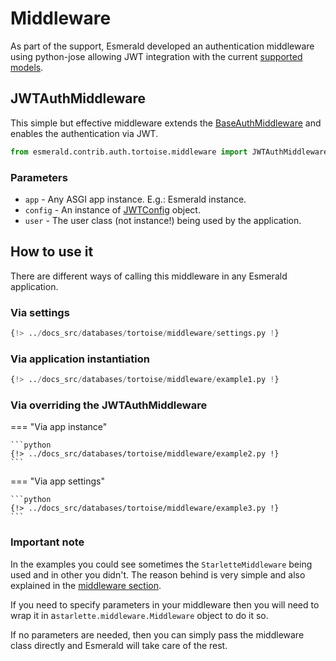 # Middleware

As part of the support, Esmerald developed an authentication middleware using python-jose allowing JWT integration
with the current [supported models](./models.md#user).

## JWTAuthMiddleware

This simple but effective middleware extends the [BaseAuthMiddleware](../../middleware/middleware.md#baseauthmiddleware)
and enables the authentication via JWT.

```python
from esmerald.contrib.auth.tortoise.middleware import JWTAuthMiddleware
```

### Parameters

* `app` - Any ASGI app instance. E.g.: Esmerald instance.
* `config` - An instance of [JWTConfig](../../configurations/jwt.md) object.
* `user` - The user class (not instance!) being used by the application.

## How to use it

There are different ways of calling this middleware in any Esmerald application.

### Via settings

```python
{!> ../docs_src/databases/tortoise/middleware/settings.py !}
```

### Via application instantiation

```python
{!> ../docs_src/databases/tortoise/middleware/example1.py !}
```

### Via overriding the JWTAuthMiddleware

=== "Via app instance"

    ```python
    {!> ../docs_src/databases/tortoise/middleware/example2.py !}
    ```

=== "Via app settings"

    ```python
    {!> ../docs_src/databases/tortoise/middleware/example3.py !}
    ```

### Important note

In the examples you could see sometimes the `StarletteMiddleware` being used and in other you didn't. The reason behind
is very simple and also explained in the [middleware section](../../middleware/middleware.md#important).

If you need to specify parameters in your middleware then you will need to wrap it in a`starlette.middleware.Middleware`
object to do it so.

If no parameters are needed, then you can simply pass the middleware class directly and Esmerald will take care of the
rest.
